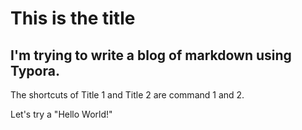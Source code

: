 # This is the title

## I'm trying to write a blog of markdown using Typora.

The shortcuts of Title 1 and Title 2 are command 1 and 2.

Let's try a "Hello World!"